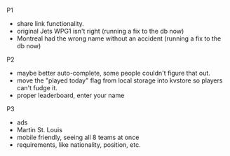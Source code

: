 P1

* share link functionality.
* original Jets WPG1 isn't right (running a fix to the db now)
* Montreal had the wrong name without an accident (running a fix to the db now)

P2
* maybe better auto-complete, some people couldn't figure that out.
* move the "played today" flag from local storage into kvstore so players can't fudge it.
* proper leaderboard, enter your name

P3

* ads
* Martin St. Louis
* mobile friendly, seeing all 8 teams at once
* requirements, like nationality, position, etc.